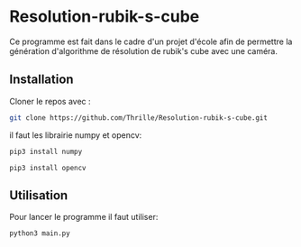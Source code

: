 # Resolution-rubik-s-cube

Ce programme est fait dans le cadre d'un projet d'école afin de permettre la génération d'algorithme de résolution de rubik's cube avec une caméra.

## Installation

Cloner le repos avec :

```bash
git clone https://github.com/Thrille/Resolution-rubik-s-cube.git
```

il faut les librairie numpy et opencv:

```bash
pip3 install numpy
```

```
pip3 install opencv
```

## Utilisation

Pour lancer le programme il faut utiliser:

```
python3 main.py
```

